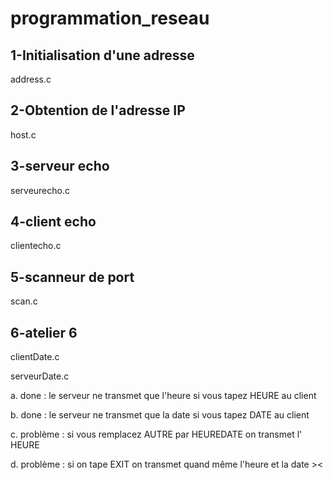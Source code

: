 # programmation_reseau

## 1-Initialisation d'une adresse
address.c

## 2-Obtention de l'adresse IP
host.c

## 3-serveur echo
serveurecho.c

## 4-client echo
clientecho.c

## 5-scanneur de port
scan.c

## 6-atelier 6
clientDate.c

serveurDate.c

a. done : le serveur ne transmet que l'heure si vous tapez HEURE au client 

b. done : le serveur ne transmet que la date si vous tapez DATE au client

c. problème : si vous remplacez AUTRE par HEUREDATE on transmet l' HEURE

d. problème : si on tape EXIT on transmet quand même l'heure et la date ><


